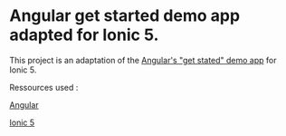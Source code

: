 # Angular get started demo app adapted for Ionic 5.

This project is an adaptation of the [Angular's "get stated" demo app](https://angular.io/start) for Ionic 5.

Ressources used :

[Angular](https://angular.io)

[Ionic 5](https://ionicframework.com/)
